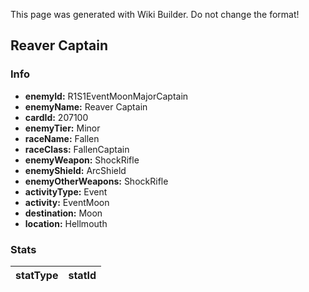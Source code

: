 <span class="wiki-builder">This page was generated with Wiki Builder. Do not change the format!</span>

## Reaver Captain
### Info
* **enemyId:** R1S1EventMoonMajorCaptain
* **enemyName:** Reaver Captain
* **cardId:** 207100
* **enemyTier:** Minor
* **raceName:** Fallen
* **raceClass:** FallenCaptain
* **enemyWeapon:** ShockRifle
* **enemyShield:** ArcShield
* **enemyOtherWeapons:** ShockRifle
* **activityType:** Event
* **activity:** EventMoon
* **destination:** Moon
* **location:** Hellmouth

### Stats
statType | statId
-------- | ------


